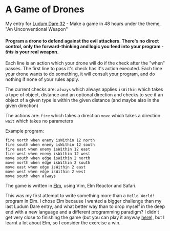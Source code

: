 # A Game of Drones
My entry for [Ludum Dare 32](http://ludumdare.com/compo/ludum-dare-32/?action=preview&uid=39783) - Make a game in 48 hours under the theme, "An Unconventional Weapon"

#### Program a drone to defend against the evil attackers. There's no direct control, only the forward-thinking and logic you feed into your program - *this* is your real weapon.

Each line is an action which your drone will do if the check after the "when" passes. The first line to pass it's check has it's action executed. Each time your drone wants to do something, it will consult your program, and do nothing if none of your rules apply.

The current checks are:
```always``` which always applies
```isWithin``` which takes a type of object, distance and an optional direction and checks to see if an object of a given type is within the given distance (and maybe also in the given direction)

The actions are:
```fire``` which takes a direction
```move``` which takes a direction
```wait``` which takes no parameters

Example program:

```
fire north when enemy isWithin 12 north
fire south when enemy isWithin 12 south
fire east when enemy isWithin 12 east
fire west when enemy isWithin 12 west
move south when edge isWithin 2 north
move north when edge isWithin 2 south
move east when edge isWithin 2 east
move west when edge isWithin 2 west
move south when always
```

The game is written in [Elm](http://elm-lang.org), using Vim, Elm Reactor and Safari.

This was my first attempt to write something more than a ```Hello World!``` program in Elm. I chose Elm because I wanted a bigger challenge than my last Ludum Dare entry, and what better way than to drop myself in the deep end with a new language and a different programming paradigm? I didn't get very close to finishing the game (but you can play it anyway [here](http://td5.github.io/LD32/)), but I learnt a lot about Elm, so I consider the exercise a win.
